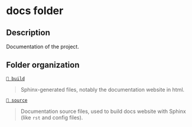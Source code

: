 # docs folder

## Description

Documentation of the project.

## Folder organization

[`📂 build`](build)
> Sphinx-generated files, notably the documentation website in html.

[`📂 source`](source)
> Documentation source files, used to build docs website with Sphinx (like `rst` and config files).
